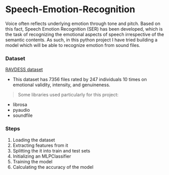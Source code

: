 # Speech-Emotion-Recognition

Voice often reflects underlying emotion through tone and pitch. Based on this fact, Speech Emotion Recognition (SER) has been developed, which is the task of recognizing the emotional aspects of speech irrespective of the semantic contents. As such, in this python project I have tried building a model which will be able to recognize emotion from sound files.

### Dataset
[RAVDESS dataset](https://drive.google.com/file/d/1wWsrN2Ep7x6lWqOXfr4rpKGYrJhWc8z7/view)  
- This dataset has 7356 files rated by 247 individuals 10 times on emotional validity, intensity, and genuineness.

> Some libraries used particularly for this project:  
- librosa
- pyaudio
- soundfile

### Steps 
1. Loading the dataset
2. Extracting features from it
3. Splitting the it into train and test sets
4. Initializing an MLPClassifier
5. Training the model
6. Calculating the accuracy of the model
